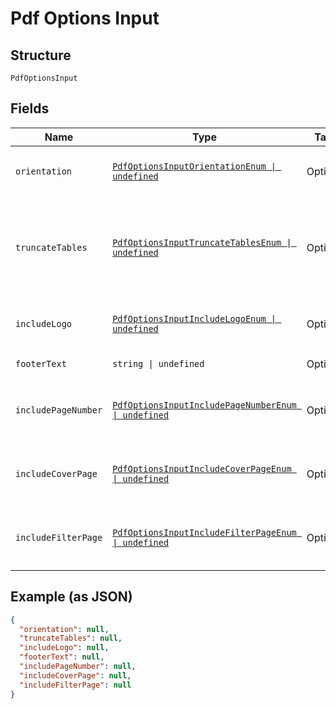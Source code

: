 
# Pdf Options Input

## Structure

`PdfOptionsInput`

## Fields

| Name | Type | Tags | Description |
|  --- | --- | --- | --- |
| `orientation` | [`PdfOptionsInputOrientationEnum \| undefined`](../../doc/models/pdf-options-input-orientation-enum.md) | Optional | Page orientation for the PDF. Default: PORTRAIT<br>**Default**: `PdfOptionsInputOrientationEnum.PORTRAIT` |
| `truncateTables` | [`PdfOptionsInputTruncateTablesEnum \| undefined`](../../doc/models/pdf-options-input-truncate-tables-enum.md) | Optional | When set to true, only the first page of the tables is displayed in the file.<br><br>This setting is applicable only when generating report for specific visualization ids. Default: false<br>**Default**: `PdfOptionsInputTruncateTablesEnum.False` |
| `includeLogo` | [`PdfOptionsInputIncludeLogoEnum \| undefined`](../../doc/models/pdf-options-input-include-logo-enum.md) | Optional | Include customized wide logo if available in the footer. Default: true<br>**Default**: `PdfOptionsInputIncludeLogoEnum.True` |
| `footerText` | `string \| undefined` | Optional | Footer text to include in the footer of each page of the PDF. |
| `includePageNumber` | [`PdfOptionsInputIncludePageNumberEnum \| undefined`](../../doc/models/pdf-options-input-include-page-number-enum.md) | Optional | When set to true, the page number is included in the footer of each page. Default: true<br>**Default**: `PdfOptionsInputIncludePageNumberEnum.True` |
| `includeCoverPage` | [`PdfOptionsInputIncludeCoverPageEnum \| undefined`](../../doc/models/pdf-options-input-include-cover-page-enum.md) | Optional | When set to true, a cover page with the Liveboard title is added in the PDF. Default: true<br>**Default**: `PdfOptionsInputIncludeCoverPageEnum.True` |
| `includeFilterPage` | [`PdfOptionsInputIncludeFilterPageEnum \| undefined`](../../doc/models/pdf-options-input-include-filter-page-enum.md) | Optional | When set to true, a second page with a list of all applied filters is added in the PDF. Default: true<br>**Default**: `PdfOptionsInputIncludeFilterPageEnum.True` |

## Example (as JSON)

```json
{
  "orientation": null,
  "truncateTables": null,
  "includeLogo": null,
  "footerText": null,
  "includePageNumber": null,
  "includeCoverPage": null,
  "includeFilterPage": null
}
```

